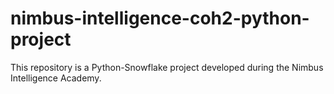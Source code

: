 # nimbus-intelligence-coh2-python-project
This repository is a Python-Snowflake project developed during the Nimbus Intelligence Academy.
